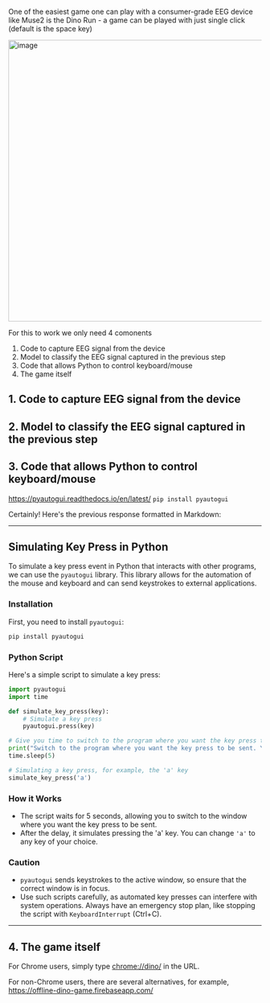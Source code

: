 One of the easiest game one can play with a consumer-grade EEG device like Muse2 is the Dino Run - a game can be played with just single click (default is the space key) 

<img width="560" alt="image" src="https://github.com/edmund-code/muse-eeg/assets/52833150/6af61233-4d71-48ce-806c-fe1939246336">

For this to work we only need 4 comonents

1. Code to capture EEG signal from the device
2. Model to classify the EEG signal captured in the previous step
3. Code that allows Python to control keyboard/mouse
4. The game itself



## 1. Code to capture EEG signal from the device


## 2. Model to classify the EEG signal captured in the previous step


## 3. Code that allows Python to control keyboard/mouse
https://pyautogui.readthedocs.io/en/latest/
```pip install pyautogui```

Certainly! Here's the previous response formatted in Markdown:

---

## Simulating Key Press in Python

To simulate a key press event in Python that interacts with other programs, we can use the `pyautogui` library. This library allows for the automation of the mouse and keyboard and can send keystrokes to external applications.

### Installation

First, you need to install `pyautogui`:

```bash
pip install pyautogui
```

### Python Script

Here's a simple script to simulate a key press:

```python
import pyautogui
import time

def simulate_key_press(key):
    # Simulate a key press
    pyautogui.press(key)

# Give you time to switch to the program where you want the key press to be sent
print("Switch to the program where you want the key press to be sent. You have 5 seconds.")
time.sleep(5)

# Simulating a key press, for example, the 'a' key
simulate_key_press('a')
```

### How it Works

- The script waits for 5 seconds, allowing you to switch to the window where you want the key press to be sent.
- After the delay, it simulates pressing the 'a' key. You can change `'a'` to any key of your choice.

### Caution

- `pyautogui` sends keystrokes to the active window, so ensure that the correct window is in focus.
- Use such scripts carefully, as automated key presses can interfere with system operations. Always have an emergency stop plan, like stopping the script with `KeyboardInterrupt` (Ctrl+C).

---


## 4. The game itself
For Chrome users, simply type [chrome://dino/](chrome://dino/) in the URL.

For non-Chrome users, there are several alternatives, for example, https://offline-dino-game.firebaseapp.com/
